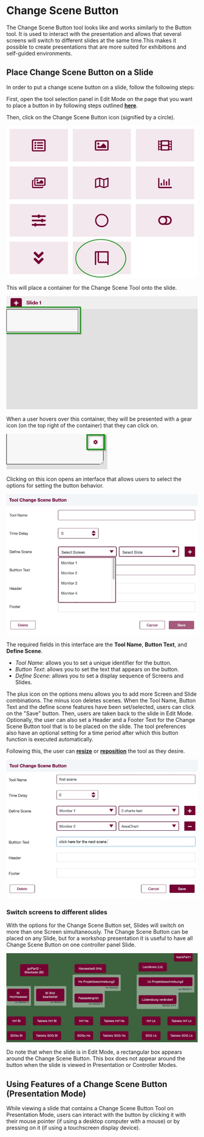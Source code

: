 # Change Scene Button

The Change Scene Button tool looks like and works similarly to the Button tool. It is used to interact with the presentation and allows that several screens will switch to different slides at the same time.This makes it possible to create presentations that are more suited for exhibitions and self-guided environments.

## **Place Change Scene Button on a Slide**

In order to put a change scene button on a slide, follow the following steps:

First, open the tool selection panel in Edit Mode on the page that you want to place a button in by following steps outlined [**here**](docs/02-the-interface/05_slides.md#4-editing-slides-edit-mode).

Then, click on the Change Scene Button icon (signified by a circle).

![](/img/doc/create_change_scene_button.jpg)

This will place a container for the Change Scene Tool onto the slide.

![](/img/doc/38_tool_field.jpg)

When a user hovers over this container, they will be presented with a gear icon (on the top right of the container) that they can click on.

![](/img/doc/39_hover_tool_container.jpg)

Clicking on this icon opens an interface that allows users to select the options for setting the button behavior.

![](/img/doc/change_scene_button_options.jpg)

The required fields in this interface are the **Tool Name**, **Button Text**, and **Define Scene**.

* *Tool Name*: allows you to set a unique identifier for the button.
* *Button Text*: allows you to set the text that appears on the button.
* *Define Scene*: allows you to set a display sequence of Screens and Slides. 


The plus icon on the options menu allows you to add more Screen and Slide combinations. The minus icon deletes scenes. When the Tool Name, Button Text and the define scene features have been set/selected, users can click on the "Save" button. Then, users are taken back to the slide in Edit Mode.
Optionally, the user can also set a Header and a Footer Text for the Change Scene Button tool that is to be placed on the slide. The tool preferences also have an optional setting for a time period after which this button function is executed automatically.

Following this, the user can [**resize**](00_overview.md#resize-a-tool) or [**reposition**](00_overview.md#reposition-a-tool) the tool as they desire.

![](/img/doc/change_scene_button_options2.jpg)

### Switch screens to different slides

With the options for the Change Scene Button set, Slides will switch on more than one Screen simultaneously. The Change Scene Button can be placed on any Slide, but for a workshop presentation it is useful to have all Change Scene Button on one controller panel Slide.  

![](/img/doc/controller_tablet.jpg)

Do note that when the slide is in Edit Mode, a rectangular box appears around the Change Scene Button. This box does not appear around the button when the slide is viewed in Presentation or Controller Modes.

## **Using Features of a Change Scene Button (Presentation Mode)**

While viewing a slide that contains a Change Scene Button Tool on Presentation Mode, users can interact with the button by clicking it with their mouse pointer (if using a desktop computer with a mouse) or by pressing on it (if using a touchscreen display device).
